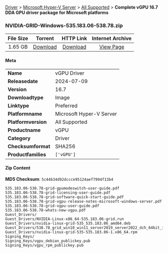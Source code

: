 
[Driver](/README.md)  >  [Microsoft Hyper-V Server](/index/Driver/Microsoft_Hyper-V_Server.md)  >  [All Supported](/index/Driver/Microsoft_Hyper-V_Server/All_Supported.md)  >  **Complete vGPU 16.7 DDA GPU driver package for Microsoft platforms**


### NVIDIA-GRID-Windows-535.183.06-538.78.zip

| **File Size** | **Torrent**  | **HTTP Link** | **Internet Archive** |
|:-------------:|:------------:|:-------------:|:--------------------:|
| 1.65 GB |  [Download](https://archive.org/download/nvgpu_NVIDIA-GRID-Windows-535.183.06-538.78.zip/nvgpu_NVIDIA-GRID-Windows-535.183.06-538.78.zip_archive.torrent)       | [Download](https://archive.org/compress/nvgpu_NVIDIA-GRID-Windows-535.183.06-538.78.zip) | [View Page](https://archive.org/details/nvgpu_NVIDIA-GRID-Windows-535.183.06-538.78.zip)       |

#### Meta

<table>
<tr><td><strong>Name</strong></td><td>vGPU Driver</td></tr>
<tr><td><strong>Releasedate</strong></td><td>2024-07-09</td></tr>
<tr><td><strong>Version</strong></td><td>16.7</td></tr>
<tr><td><strong>Downloadtype</strong></td><td>Image</td></tr>
<tr><td><strong>Linktype</strong></td><td>Preferred</td></tr>
<tr><td><strong>Platformname</strong></td><td>Microsoft Hyper-V Server</td></tr>
<tr><td><strong>Platformversion</strong></td><td>All Supported</td></tr>
<tr><td><strong>Productname</strong></td><td>vGPU</td></tr>
<tr><td><strong>Category</strong></td><td>Driver</td></tr>
<tr><td><strong>Checksumformat</strong></td><td>SHA256</td></tr>
<tr><td><strong>Productfamilies</strong></td><td><code>['vGPU']</code></td></tr>
</table>

#### Zip Content

**MD5 Checksum**: `5c44b34d92dccce95124aef7994f13b4`

```text
535.183.06-538.78-grid-gpumodeswitch-user-guide.pdf
535.183.06-538.78-grid-licensing-user-guide.pdf
535.183.06-538.78-grid-software-quick-start-guide.pdf
535.183.06-538.78-grid-vgpu-release-notes-microsoft-windows-server.pdf
535.183.06-538.78-grid-vgpu-user-guide.pdf
535.183.06-538.78-whats-new-vgpu.pdf
Guest_Drivers/
Guest_Drivers/NVIDIA-Linux-x86_64-535.183.06-grid.run
Guest_Drivers/nvidia-linux-grid-535_535.183.06_amd64.deb
Guest_Drivers/538.78_grid_win10_win11_server2019_server2022_dch_64bit_international.exe
Guest_Drivers/nvidia-linux-grid-535-535.183.06-1.x86_64.rpm
Signing_Keys/
Signing_Keys/vgpu_debian_publickey.pub
Signing_Keys/vgpu_rpm_publickey.pub
```